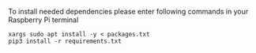 To install needed dependencies please enter following commands in your Raspberry Pi terminal
```
xargs sudo apt install -y < packages.txt
pip3 install -r requirements.txt
```